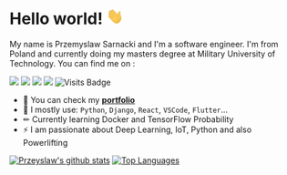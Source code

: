 # Hello world! <img src="https://raw.githubusercontent.com/PrzemyslawSarnacki/PrzemyslawSarnacki/master/wave.gif" width="30px">

My name is Przemyslaw Sarnacki and I'm a software engineer. I'm from Poland and currently doing my masters degree at Military University of Technology. You can find me on :


[<img src="https://img.shields.io/badge/github-%2312100E.svg?&style=for-the-badge&logo=github&logoColor=white" />](https://github.com/PrzemyslawSarnacki) [<img src="https://img.shields.io/badge/linkedin-%230077B5.svg?&style=for-the-badge&logo=linkedin&logoColor=white" />](https://www.linkedin.com/in/przemysław-sarnacki-92b4291b1/) [<img src = "https://img.shields.io/badge/instagram-%23E4405F.svg?&style=for-the-badge&logo=instagram&logoColor=white">](https://www.instagram.com/bboy_przemko/) [<img src ="https://img.shields.io/badge/Portfolio-up-%23.svg?&style=for-the-badge&logo=&logoColor=white%22">](https://przemyslawsarnacki.github.io/MyReactPortfolio/) ![Visits Badge](https://badges.pufler.dev/visits/PrzemyslawSarnacki/PrzemyslawSarnacki?style=for-the-badge ) 

- 💼 You can check my [**portfolio**](https://przemyslawsarnacki.github.io/MyReactPortfolio/)
- 🧰 I mostly use: `Python`, `Django`, `React`, `VSCode`, `Flutter`...
- ✏ Currently learning Docker and TensorFlow Probability
- ⚡ I am passionate about Deep Learning, IoT, Python and also Powerlifting 


[![Przeyslaw's github stats](https://github-readme-stats.vercel.app/api?username=PrzemyslawSarnacki&theme=light&show_icons=true&line_height=27)](https://github.com/PrzemyslawSarnacki/github-readme-stats)
[![Top Languages](https://github-readme-stats.vercel.app/api/top-langs/?username=PrzemyslawSarnacki&theme=light&hide=html,css,jupyter%20notebook)](https://github.com/PrzemyslawSarnacki/github-readme-stats)

<!--
**PrzemyslawSarnacki/PrzemyslawSarnacki/** is a ✨ _special_ ✨ repository because its `README.md` (this file) appears on your GitHub profile.
-->
